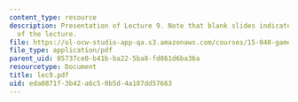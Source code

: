 ```yaml
---
content_type: resource
description: Presentation of Lecture 9. Note that blank slides indicate separate sections
  of the lecture.
file: https://ol-ocw-studio-app-qa.s3.amazonaws.com/courses/15-040-game-theory-for-managers-spring-2004/eda0871f3b42a6c50b5d4a187dd57663_lec9.pdf
file_type: application/pdf
parent_uid: 05737ce0-b41b-ba22-5ba8-fd861d6ba36a
resourcetype: Document
title: lec9.pdf
uid: eda0871f-3b42-a6c5-0b5d-4a187dd57663
---
```

